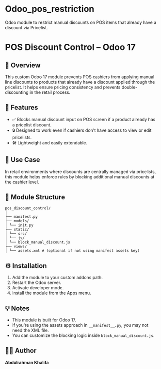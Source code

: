 # Odoo_pos_restriction
Odoo module to restrict manual discounts on POS items that already have a discount via Pricelist.
# POS Discount Control – Odoo 17

## 📌 Overview
This custom Odoo 17 module prevents POS cashiers from applying manual line discounts to products that already have a discount applied through the pricelist. It helps ensure pricing consistency and prevents double-discounting in the retail process.

## 🚀 Features
- ✅ Blocks manual discount input on POS screen if a product already has a pricelist discount.
- 🔒 Designed to work even if cashiers don't have access to view or edit pricelists.
- 🛠️ Lightweight and easily extendable.

## 🧠 Use Case
In retail environments where discounts are centrally managed via pricelists, this module helps enforce rules by blocking additional manual discounts at the cashier level.

## 📂 Module Structure
```
pos_discount_control/
│
├── manifest.py
├── models/
│ └── init.py
├── static/
│ └── src/
│ └── js/
│ └── block_manual_discount.js
├── views/
│ └── assets.xml # (optional if not using manifest assets key)
```


## ⚙️ Installation
1. Add the module to your custom addons path.
2. Restart the Odoo server.
3. Activate developer mode.
4. Install the module from the Apps menu.

## 💡 Notes
- This module is built for Odoo 17.
- If you're using the assets approach in `__manifest__.py`, you may not need the XML file.
- You can customize the blocking logic inside `block_manual_discount.js`.

## 👨‍💻 Author
**Abdulrahman Khalifa**

